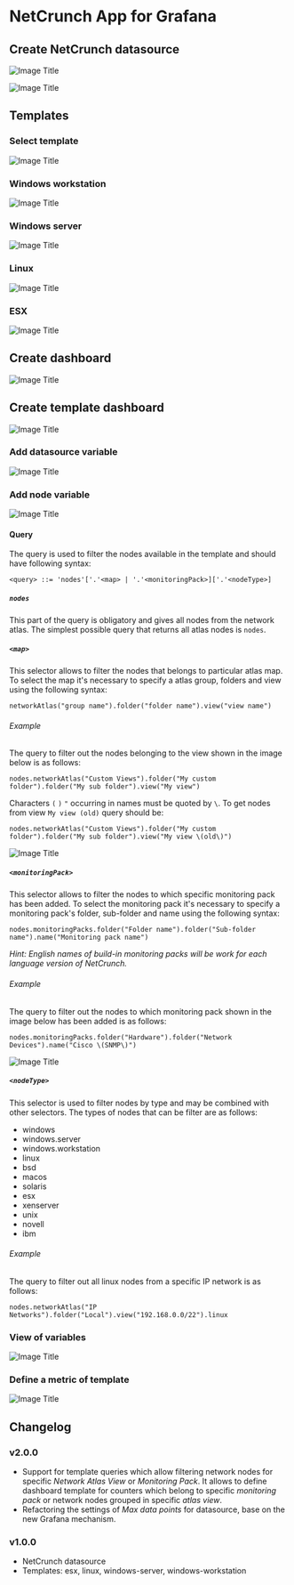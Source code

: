 # NetCrunch App for Grafana

## Create NetCrunch datasource
![Image Title](https://raw.githubusercontent.com/adremsoft/grafana-netcrunch-plugin/grafCrunch/doc/v2.0/movies/create-datasource.gif)

![Image Title](https://raw.githubusercontent.com/adremsoft/grafana-netcrunch-plugin/grafCrunch/doc/v2.0/images/datasource-list.jpg)

## Templates

### Select template
![Image Title](https://raw.githubusercontent.com/adremsoft/grafana-netcrunch-plugin/grafCrunch/doc/v2.0/movies/select-template.gif)

### Windows workstation
![Image Title](https://raw.githubusercontent.com/adremsoft/grafana-netcrunch-plugin/grafCrunch/doc/v2.0/images/windows-workstation-template.jpg)

### Windows server
![Image Title](https://raw.githubusercontent.com/adremsoft/grafana-netcrunch-plugin/grafCrunch/doc/v2.0/images/windows-server-template.jpg)

### Linux
![Image Title](https://raw.githubusercontent.com/adremsoft/grafana-netcrunch-plugin/grafCrunch/doc/v2.0/images/linux-template.jpg)

### ESX
![Image Title](https://raw.githubusercontent.com/adremsoft/grafana-netcrunch-plugin/grafCrunch/doc/v2.0/images/esx-template.jpg)

## Create dashboard
![Image Title](https://raw.githubusercontent.com/adremsoft/grafana-netcrunch-plugin/grafCrunch/doc/v2.0/movies/create-dashboard.gif)

## Create template dashboard

![Image Title](https://raw.githubusercontent.com/adremsoft/grafana-netcrunch-plugin/grafCrunch/doc/v2.0/images/create-template-1.png)

### Add datasource variable

![Image Title](https://raw.githubusercontent.com/adremsoft/grafana-netcrunch-plugin/grafCrunch/doc/v2.0/images/create-template-2.png)

### Add node variable

![Image Title](https://raw.githubusercontent.com/adremsoft/grafana-netcrunch-plugin/grafCrunch/doc/v2.0/images/create-template-3.png)

#### Query

The query is used to filter the nodes available in the template  and should have following syntax:

`<query> ::= 'nodes'['.'<map> | '.'<monitoringPack>]['.'<nodeType>]`

##### `nodes` 

This part of the query is obligatory and gives all nodes from the network atlas.
The simplest possible query that returns all atlas nodes is `nodes`. 

##### `<map>`

This selector allows to filter the nodes that belongs to particular atlas map.
To select the map it's necessary to specify a atlas group, folders and
view using the following syntax:

`networkAtlas("group name").folder("folder name").view("view name")`

###### Example

The query to filter out the nodes belonging to the view shown in the image below is as follows:

`nodes.networkAtlas("Custom Views").folder("My custom folder").folder("My sub folder").view("My view")`

Characters `(` `)` `"` occurring in names must be quoted by `\`. To get nodes from view `My view (old)`
query should be:

`nodes.networkAtlas("Custom Views").folder("My custom folder").folder("My sub folder").view("My view \(old\)")`

![Image Title](https://raw.githubusercontent.com/adremsoft/grafana-netcrunch-plugin/grafCrunch/doc/v2.0/images/template-query-maps-view.jpg)

##### `<monitoringPack>`

This selector allows to filter the nodes to which specific monitoring pack has been added.
To select the monitoring pack it's necessary to specify a monitoring pack's folder, sub-folder and name using the following syntax:

`nodes.monitoringPacks.folder("Folder name").folder("Sub-folder name").name("Monitoring pack name")`

*Hint: English names of build-in monitoring packs will be work for each language version of NetCrunch.*

###### Example

The query to filter out the nodes to which monitoring pack shown in the image below has been added is as follows:

`nodes.monitoringPacks.folder("Hardware").folder("Network Devices").name("Cisco \(SNMP\)")`

![Image Title](https://raw.githubusercontent.com/adremsoft/grafana-netcrunch-plugin/grafCrunch/doc/v2.0/images/template-query-monitoring-pack-view.jpg)

##### `<nodeType>`

This selector is used to filter nodes by type and may be combined with other selectors. 
The types of nodes that can be filter are as follows:

* windows
* windows.server
* windows.workstation
* linux
* bsd
* macos
* solaris
* esx
* xenserver
* unix
* novell
* ibm

###### Example

The query to filter out all linux nodes from a specific IP network is as follows:

`nodes.networkAtlas("IP Networks").folder("Local").view("192.168.0.0/22").linux`

### View of variables

![Image Title](https://raw.githubusercontent.com/adremsoft/grafana-netcrunch-plugin/grafCrunch/doc/v2.0/images/create-template-4.png)

### Define a metric of template

![Image Title](https://raw.githubusercontent.com/adremsoft/grafana-netcrunch-plugin/grafCrunch/doc/v2.0/images/create-template-5.png)

## Changelog

### v2.0.0
- Support for template queries which allow filtering network nodes for specific *Network Atlas View* or *Monitoring Pack*. It allows to define dashboard template for counters which belong to specific *monitoring pack* or network nodes grouped in specific *atlas view*.
- Refactoring the settings of *Max data points* for datasource, base on the new Grafana mechanism.

### v1.0.0
- NetCrunch datasource
- Templates: esx, linux, windows-server, windows-workstation

